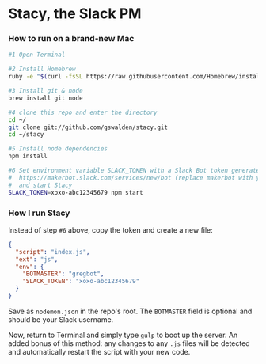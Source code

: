 # Stacy, the Slack PM

### How to run on a brand-new Mac

```sh
#1 Open Terminal

#2 Install Homebrew
ruby -e "$(curl -fsSL https://raw.githubusercontent.com/Homebrew/install/master/install)"

#3 Install git & node
brew install git node

#4 clone this repo and enter the directory
cd ~/
git clone git://github.com/gswalden/stacy.git
cd ~/stacy

#5 Install node dependencies
npm install

#6 Set environment variable SLACK_TOKEN with a Slack Bot token generated at 
#  https://makerbot.slack.com/services/new/bot (replace makerbot with your Slack group), 
#  and start Stacy
SLACK_TOKEN=xoxo-abc12345679 npm start
```

### How I run Stacy 

Instead of step `#6` above, copy the token and create a new file:

```json
{
  "script": "index.js",
  "ext": "js",
  "env": {
    "BOTMASTER": "gregbot",
    "SLACK_TOKEN": "xoxo-abc12345679"
  }
}
```

Save as `nodemon.json` in the repo's root. The `BOTMASTER` field is optional and should be your Slack username.

Now, return to Terminal and simply type `gulp` to boot up the server. An added bonus of this method: any changes to any `.js` files will be detected and automatically restart the script with your new code.

